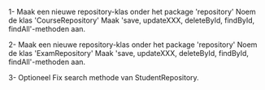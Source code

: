 1- Maak een nieuwe repository-klas onder het package 'repository'
    Noem de klas 'CourseRepository'
    Maak 'save, updateXXX, deleteById, findById, findAll'-methoden aan.
    

2- Maak een nieuwe repository-klas onder het package 'repository'
    Noem de klas 'ExamRepository'
    Maak 'save, updateXXX, deleteById, findById, findAll'-methoden aan.

3- Optioneel 
    Fix search methode van StudentRepository. 

